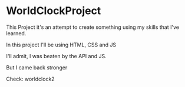 # WorldClockProject
This Project it's an attempt to create something using my skills that I've learned.

In this project I'll be using HTML, CSS and JS

I'll admit, I was beaten by the API and JS.

But I came back stronger

Check: worldclock2